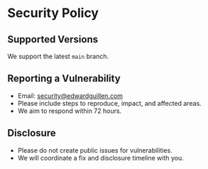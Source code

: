 # Security Policy

## Supported Versions
We support the latest `main` branch.

## Reporting a Vulnerability
- Email: security@edwardguillen.com
- Please include steps to reproduce, impact, and affected areas.
- We aim to respond within 72 hours.

## Disclosure
- Please do not create public issues for vulnerabilities.
- We will coordinate a fix and disclosure timeline with you.
